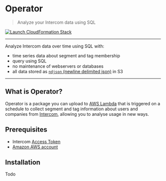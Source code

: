 # Operator

> Analyze your Intercom data using SQL

[![Launch CloudFormation
Stack](https://s3.amazonaws.com/cloudformation-examples/cloudformation-launch-stack.png)](https://console.aws.amazon.com/cloudformation/home?region=us-east-1#/stacks/new?stackName=operator&templateURL=https://operator-stack.s3.amazonaws.com/templates/operator.template)

---

Analyze Intercom data over time using SQL with:

- time series data about segment and tag membership
- query using SQL
- no maintenance of webservers or databases
- all data stored as [`ndjson` (newline delimited json)](http://ndjson.org) in S3

---

## What is Operator?

Operator is a package you can upload to [AWS Lambda](https://aws.amazon.com/lambda/) that is triggered on a schedule to collect segment and tag information about users and companies from [Intercom](https://intercom.com), allowing you to analyse usage in new ways.

## Prerequisites

- Intercom [Access Token](https://developers.intercom.com/reference#personal-access-tokens-1)
- [Amazon AWS account](https://portal.aws.amazon.com/gp/aws/developer/registration/index.html)

## Installation

Todo


